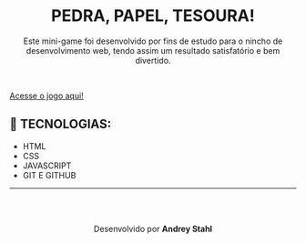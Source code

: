 <h1 align="center"> PEDRA, PAPEL, TESOURA!</h1>

<p align="center"> 
  Este mini-game foi desenvolvido por fins de estudo para o nincho de desenvolvimento web, tendo assim um resultado satisfatório e bem divertido.
</p>
<br>


<a aling="center" href="https://andreyy5.github.io/pedra_papel_tesoura/">Acesse o jogo aqui!</a>


## 🚀 TECNOLOGIAS: 
<ul>
  <li> HTML </li>
  <li> CSS </li>
  <li> JAVASCRIPT </li>
  <li> GIT E GITHUB </li>
</ul> 


---
<br>
<br>
<p align="center"> Desenvolvido por <strong>Andrey Stahl</strong>

